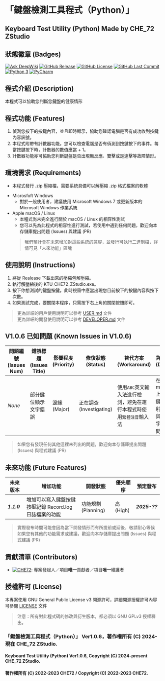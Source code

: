 # 「鍵盤檢測工具程式（Python）」
## Keyboard Test Utility (Python) Made by CHE_72 ZStudio

## 狀態徽章 (Badges)
[![Ask DeepWiki](https://deepwiki.com/badge.svg)](https://deepwiki.com/CHE-72-ZStudio/Keyboard-Test-Utility-Python)
    [![GitHub Release](https://img.shields.io/github/v/release/CHE-72-ZStudio/Keyboard-Test-Utility-Python)](https://github.com/CHE-72-ZStudio/Keyboard-Test-Utility-Python/releases)
    [![GitHub License](https://img.shields.io/github/license/CHE-72-ZStudio/Keyboard-Test-Utility-Python)](https://github.com/CHE-72-ZStudio/Keyboard-Test-Utility-Python/blob/main/LICENSE)
    [![GitHub Last Commit](https://img.shields.io/github/last-commit/CHE-72-ZStudio/Keyboard-Test-Utility-Python)](https://github.com/CHE-72-ZStudio/Keyboard-Test-Utility-Python/commits)
    [![Python 3](https://img.shields.io/badge/Python%203-3776AB.svg?logo=python&logoColor=white)](https://www.python.org)
    [![PyCharm](https://img.shields.io/badge/PyCharm-000000.svg?logo=PyCharm&logoColor=white)](https://www.jetbrains.com/pycharm/)  

## 程式介紹 (Description)
本程式可以協助您判斷您鍵盤的健康情形

## 程式功能 (Features)
1. 偵測您按下的按鍵內容，並且即時顯示，協助您確認電腦是否有成功收到按鍵內容訊號。
2. 本程式附帶有計數器功能，您可以檢查電腦是否有偵測到按鍵按下的事件。每當按鍵按下時，計數器的數值應當 + 1。
3. 計數器功能亦可協助您判斷鍵盤是否出現無反應、雙擊或是連擊等故障情形。

## 環境需求 (Requirements)
+ 本程式發行 .zip 壓縮檔，需要系統具備可以解壓縮 .zip 格式檔案的軟體 

- Microsfoft Windows
  * 對於一般使用者，建議使用 Microsoft Windows 7 或更新版本的 Microsoft Windows 作業系統
- Apple macOS / Linux  
    * 本程式尚未完全進行關於 macOS / Linux 的相容性測試  
    * 您可以先為此程式的相容性進行測試，若使用中遇到任何問題，歡迎向本存儲庫提出問題 (Issues) 與建議 (PR)  
    > 我們預計會在未來增加對這些系統的兼容，並發行可執行二進制檔，詳情可見「未來功能」區塊  

## 使用說明 (Instructions)
1. 將從 Realease 下載出來的壓縮包解壓縮。
2. 執行解壓縮後的 KTU_CHE72_ZStudio.exe。
3. 按下你想測試的鍵盤按鍵，此時視窗中應當出現您目前按下的按鍵內容與按下次數。
4. 如果測試完成，要關閉本程序，只需按下右上角的關閉按鈕即可。 
> 更為詳細的用戶使用說明可以參考 [USER.md](https://github.com/CHE-72-ZStudio/Keyboard-Test-Utility-Python/blob/main/MANUAL.md) 文件  
> 更為詳細的開發使用說明可以參考 [DEVELOPER.md](https://github.com/CHE-72-ZStudio/Keyboard-Test-Utility-Python/blob/main/MANUAL.md) 文件  

## V1.0.6 已知問題 (Known Issues in V1.0.6)
| 問題編號 (Issues Num) | 錯誤標題 (Issues Title) | 影響程度 (Priority) | 修復狀態 (Status)        | 替代方案(Workaround)                      | 詳細內容 (Datails)                 | 
|-------------------|---------------------|-----------------|----------------------|---------------------------------------|--------------------------------|
| *None*            | 部分鍵位顯示文字錯誤          | 邊緣 (Major)      | 正在調查 (Investigating) | 使用`ABC`英文輸入法進行檢測，避免在運行本程式時使用`繁體注音`輸入法 | 在 macOS 上，部分鍵位的映射、對照與顯示文字會出現問題 |
> 如果您有發現任何其他這裡未列出的問題，歡迎向本存儲庫提出問題 (Issues) 與程式建議 (PR)  

## 未來功能 (Future Features)
| 未來版本        | 增加功能                              | 開發狀態            | 優先順序     | 預定發布          |
|-------------|-----------------------------------|-----------------|----------|---------------|
| ***1.1.0*** | 增加可以寫入鍵盤按鍵按壓紀錄 Record.log 日誌檔案的功能 | 功能規劃 (Planning) | 高 (High) | ***2025-??*** |
> 實際發布時間可能會因為當下開發情形而有所提前或延後，敬請耐心等候  
> 如果您有其他的功能需求或建議，歡迎向本存儲庫提出問題 (Issues) 與程式建議 (PR)  

## 貢獻清單 (Contributors)
- [![CHE72](https://img.shields.io/badge/CHE72-181717.svg?logo=github&logoColor=white)](https://github.com/CHE72): 專案發起人／項目**唯一**貢獻者／項目**唯一**維護者  

## 授權許可 (License)
本專案使用 GNU General Public License v3 開源許可，詳細開源授權許可內容可參閱 [LICENSE](https://github.com/CHE-72-ZStudio/Keyboard-Test-Utility-Python/blob/main/LICENSE) 文件  
> 注意：所有對此程式碼的修改與衍生版本，都必須以 GNU GPLv3 授權釋出。  

### 「鍵盤檢測工具程式（Python）」 Ver1.0.6，著作權所有 (C) 2024-現在 CHE_72 ZStudio.
#### Keyboard Test Utility (Python) Ver1.0.6, Copyright (C) 2024-present CHE_72 ZStudio.
#### 著作權所有 (C) 2022-2023 CHE72 / Copyright (C) 2022-2023 CHE72.
